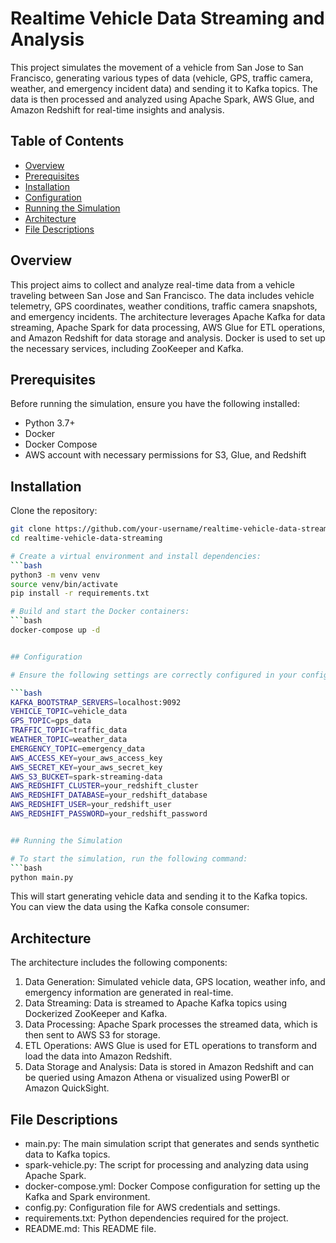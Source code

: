 # Realtime Vehicle Data Streaming and Analysis

This project simulates the movement of a vehicle from San Jose to San Francisco, generating various types of data (vehicle, GPS, traffic camera, weather, and emergency incident data) and sending it to Kafka topics. The data is then processed and analyzed using Apache Spark, AWS Glue, and Amazon Redshift for real-time insights and analysis.

## Table of Contents
- [Overview](#overview)
- [Prerequisites](#prerequisites)
- [Installation](#installation)
- [Configuration](#configuration)
- [Running the Simulation](#running-the-simulation)
- [Architecture](#architecture)
- [File Descriptions](#file-descriptions)


## Overview
This project aims to collect and analyze real-time data from a vehicle traveling between San Jose and San Francisco. The data includes vehicle telemetry, GPS coordinates, weather conditions, traffic camera snapshots, and emergency incidents. The architecture leverages Apache Kafka for data streaming, Apache Spark for data processing, AWS Glue for ETL operations, and Amazon Redshift for data storage and analysis. Docker is used to set up the necessary services, including ZooKeeper and Kafka.

## Prerequisites
Before running the simulation, ensure you have the following installed:
- Python 3.7+
- Docker
- Docker Compose
- AWS account with necessary permissions for S3, Glue, and Redshift

## Installation
Clone the repository:
```bash
git clone https://github.com/your-username/realtime-vehicle-data-streaming.git
cd realtime-vehicle-data-streaming

# Create a virtual environment and install dependencies:
```bash
python3 -m venv venv
source venv/bin/activate
pip install -r requirements.txt

# Build and start the Docker containers:
```bash
docker-compose up -d


## Configuration

# Ensure the following settings are correctly configured in your config.py file:

```bash
KAFKA_BOOTSTRAP_SERVERS=localhost:9092
VEHICLE_TOPIC=vehicle_data
GPS_TOPIC=gps_data
TRAFFIC_TOPIC=traffic_data
WEATHER_TOPIC=weather_data
EMERGENCY_TOPIC=emergency_data
AWS_ACCESS_KEY=your_aws_access_key
AWS_SECRET_KEY=your_aws_secret_key
AWS_S3_BUCKET=spark-streaming-data
AWS_REDSHIFT_CLUSTER=your_redshift_cluster
AWS_REDSHIFT_DATABASE=your_redshift_database
AWS_REDSHIFT_USER=your_redshift_user
AWS_REDSHIFT_PASSWORD=your_redshift_password


## Running the Simulation

# To start the simulation, run the following command:
```bash
python main.py
```
This will start generating vehicle data and sending it to the Kafka topics. You can view the data using the Kafka console consumer:

## Architecture

The architecture includes the following components:

1) Data Generation: Simulated vehicle data, GPS location, weather info, and emergency information are generated in real-time.
2) Data Streaming: Data is streamed to Apache Kafka topics using Dockerized ZooKeeper and Kafka.
3) Data Processing: Apache Spark processes the streamed data, which is then sent to AWS S3 for storage.
4) ETL Operations: AWS Glue is used for ETL operations to transform and load the data into Amazon Redshift.
5) Data Storage and Analysis: Data is stored in Amazon Redshift and can be queried using Amazon Athena or visualized using PowerBI or Amazon QuickSight.


## File Descriptions

- main.py: The main simulation script that generates and sends synthetic data to Kafka topics.
- spark-vehicle.py: The script for processing and analyzing data using Apache Spark.
- docker-compose.yml: Docker Compose configuration for setting up the Kafka and Spark environment.
- config.py: Configuration file for AWS credentials and settings.
- requirements.txt: Python dependencies required for the project.
- README.md: This README file.








